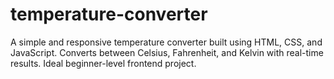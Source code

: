 # temperature-converter
A simple and responsive temperature converter built using HTML, CSS, and JavaScript. Converts between Celsius, Fahrenheit, and Kelvin with real-time results. Ideal beginner-level frontend project.

